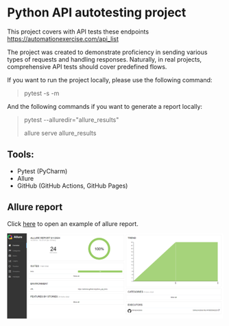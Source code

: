 # Python API autotesting project

This project covers with API tests these endpoints https://automationexercise.com/api_list

The project was created to demonstrate proficiency in sending various types of requests and handling responses. Naturally, in real projects, comprehensive API tests should cover predefined flows.

If you want to run the project locally, please use the following command:
> pytest -s -m
> 
And the following commands if you want to generate a report locally:

> pytest --alluredir="allure_results"
> 
> allure serve allure_results


## Tools:
- Pytest (PyCharm)
- Allure
- GitHub (GitHub Actions, GitHub Pages)

## Allure report
Click <a href="https://anlevina.github.io/python_api_tests/24/">here</a> to open an example of allure report.
<p align="center">  
<img src="images/full_api_report.png" width="850"/>
</p>